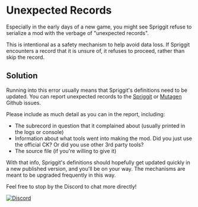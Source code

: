 # Unexpected Records

Especially in the early days of a new game, you might see Spriggit refuse to serialize a mod with the verbage of "unexpected records".

This is intentional as a safety mechanism to help avoid data loss.   If Spriggit encounters a record that it is unsure of, it refuses to proceed, rather than skip the record.

## Solution

Running into this error usually means that Spriggit's definitions need to be updated.  You can report unexpected records to the [Spriggit](https://github.com/Mutagen-Modding/Spriggit/issues) or [Mutagen](https://github.com/Mutagen-Modding/Mutagen/issues) Github issues.

Please include as much detail as you can in the report, including:

- The subrecord in question that it complained about (usually printed in the logs or console)
- Information about what tools went into making the mod.  Did you just use the official CK?  Or did you use other 3rd party tools?
- The source file (if you're willing to give it)

With that info, Spriggit's definitions should hopefully get updated quickly in a new published version, and you'll be on your way.  The mechanisms are meant to be upgraded frequently in this way.

Feel free to stop by the Discord to chat more directly!

[![Discord](https://discordapp.com/api/guilds/759302581448474626/widget.png)](https://discord.gg/53KMEsW)
